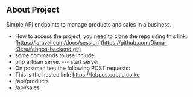 ## About Project

Simple API endpoints to manage products and sales in a business.

- How to access the project, you need to clone the repo using this link: [https://laravel.com/docs/session](https://github.com/Diana-Kieru/febpos-backend.git)
- some commands to use include:
- php artisan serve. --- start server
- On postman test the following POST requests:
- This is the hosted link: https://febpos.coptic.co.ke
- /api/products
- /api/sales


